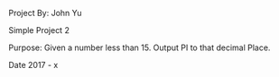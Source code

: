 Project By: John Yu

Simple Project 2

Purpose: Given a number less than 15. Output PI to that decimal Place. 

Date 2017 - x